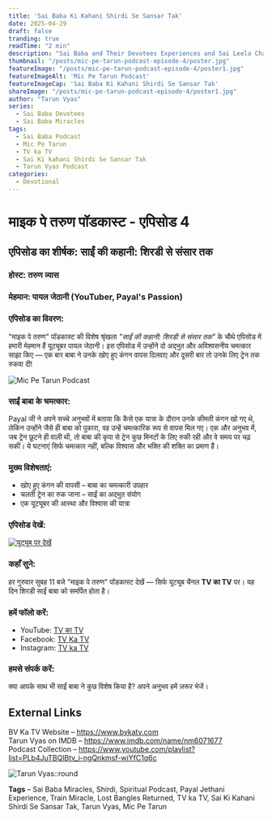 ```yaml
---
title: 'Sai Baba Ki Kahani Shirdi Se Sansar Tak'
date: 2025-04-29
draft: false
tranding: true
readTime: "2 min"
description: "Sai Baba and Their Devotees Experiences and Sai Leela Chamatkar in Their Lives."
thumbnail: "/posts/mic-pe-tarun-podcast-episode-4/poster.jpg"
featureImage: "/posts/mic-pe-tarun-podcast-episode-4/poster1.jpg"
featureImageAlt: 'Mic Pe Tarun Podcast'
featureImageCap: 'Sai Baba Ki Kahani Shirdi Se Sansar Tak'
shareImage: "/posts/mic-pe-tarun-podcast-episode-4/poster1.jpg"
author: "Tarun Vyas"
series:
  - Sai Baba Devotees
  - Sai Baba Miracles
tags:
  - Sai Baba Podcast
  - Mic Pe Tarun
  - TV ka TV
  - Sai Ki kahani Shirdi Se Sansar Tak
  - Tarun Vyas Podcast
categories:
  - Devotional
---
```


# माइक पे तरुण पॉडकास्ट - एपिसोड 4

## एपिसोड का शीर्षक: साईं की कहानी: शिरडी से संसार तक

### होस्ट: तरुण व्यास  
### मेहमान: पायल जेठानी (YouTuber, Payal's Passion)

### एपिसोड का विवरण:
"माइक पे तरुण" पॉडकास्ट की विशेष श्रृंखला *"साईं की कहानी: शिरडी से संसार तक"* के चौथे एपिसोड में हमारी मेहमान हैं यूट्यूबर पायल जेठानी। इस एपिसोड में उन्होंने दो अद्भुत और अविश्वसनीय चमत्कार साझा किए — एक बार बाबा ने उनके खोए हुए कंगन वापस दिलवाए और दूसरी बार तो उनके लिए ट्रेन तक रुकवा दी!

![Mic Pe Tarun Podcast](/posts/mic-pe-tarun-podcast-episode-4/poster2.jpg)

### साईं बाबा के चमत्कार:
Payal जी ने अपने सच्चे अनुभवों में बताया कि कैसे एक यात्रा के दौरान उनके कीमती कंगन खो गए थे, लेकिन उन्होंने जैसे ही बाबा को पुकारा, वह उन्हें चमत्कारिक रूप से वापस मिल गए। एक और अनुभव में, जब ट्रेन छूटने ही वाली थी, तो बाबा की कृपा से ट्रेन कुछ मिनटों के लिए रुकी रही और वे समय पर चढ़ सकीं। ये घटनाएं सिर्फ चमत्कार नहीं, बल्कि विश्वास और भक्ति की शक्ति का प्रमाण हैं।

### मुख्य विशेषताएं:
- खोए हुए कंगन की वापसी – बाबा का चमत्कारी उपहार  
- चलती ट्रेन का रुक जाना – साईं का अद्भुत संयोग  
- एक यूट्यूबर की आस्था और विश्वास की यात्रा  

### एपिसोड देखें:
[![यूट्यूब पर देखें](https://img.youtube.com/vi/a-ZumiIcm08&t=717s/0.jpg)](https://youtu.be/a-ZumiIcm08&t=717s)

### कहाँ सुने:
हर गुरुवार सुबह 11 बजे "माइक पे तरुण" पॉडकास्ट देखें — सिर्फ यूट्यूब चैनल **TV का TV** पर। यह दिन शिरडी साईं बाबा को समर्पित होता है।

### हमें फॉलो करें:
- YouTube: [TV का TV](https://www.youtube.com/@TVKATV)  
- Facebook: [TV Ka TV](https://www.facebook.com/share/1FWhZ5cWTT/?mibextid=wwXIfr)  
- Instagram: [TV ka TV](https://www.instagram.com/tvkatv_hindu_dharma_channel?igsh=NDI3OTJlaTg3Z2E%3D&utm_source=qr)

### हमसे संपर्क करें:
क्या आपके साथ भी साईं बाबा ने कुछ विशेष किया है? अपने अनुभव हमें ज़रूर भेजें।

## External Links  
BV Ka TV Website – https://www.bvkatv.com  
Tarun Vyas on IMDB – https://www.imdb.com/name/nm6071677  
Podcast Collection – https://www.youtube.com/playlist?list=PLb4JuTBQlBtv_i-ngQnkmsf-wiYfC1q6c  

![Tarun Vyas::round](/images/profile.png)

**Tags** – Sai Baba Miracles, Shirdi, Spiritual Podcast, Payal Jethani Experience, Train Miracle, Lost Bangles Returned, TV ka TV, Sai Ki Kahani Shirdi Se Sansar Tak, Tarun Vyas, Mic Pe Tarun
